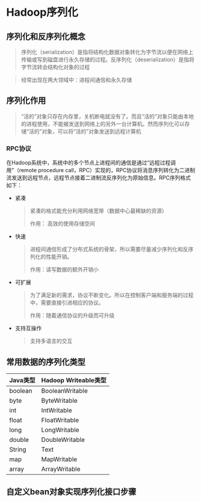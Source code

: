 # Hadoop序列化

## 序列化和反序列化概念

>    序列化（serialization）是指将结构化数据对象转化为字节流以便在网络上传输或写到磁盘进行永久存储的过程。反序列化（deserialization）是指将字节流转会结构化对象的过程

> 经常出现在两大领域中：进程间通信和永久存储



## 序列化作用

>    “活的”对象只存在内存里，关机断电就没有了。而且“活的”对象只能由本地的进程使用，不能被发送到网络上的另外一台计算机。然而序列化可以存储“活的”对象，可以将“活的”对象发送到远程计算机



### RPC协议

​    在Hadoop系统中，系统中的多个节点上进程间的通信是通过“远程过程调用”（remote procedure call，RPC）实现的，RPC协议将消息序列转化为二进制流发送到远程节点，远程节点接着二进制流反序列化为原始信息。RPC序列格式如下：

- 紧凑

  > 紧凑的格式能充分利用网络宽带（数据中心最稀缺的资源）
  >
  > 作用： 高效的使用存储空间

- 快速

  > 进程间通信形成了分布式系统的骨架，所以需要尽量减少序列化和反序列化的性能开销。
  >
  > 作用：读写数据的额外开销小

- 可扩展

  > 为了满足新的需求，协议不断变化。所以在控制客户端和服务端的过程中，需要直接引进相应的协议。
  >
  > 作用：随着通信协议的升级而可升级

- 支持互操作

  > 支持多语言的交互



## 常用数据的序列化类型

| Java类型 | Hadoop Writeable类型 |
| -------- | -------------------- |
| boolean  | BooleanWritable      |
| byte     | ByteWritable         |
| int      | IntWritable          |
| float    | FloatWritable        |
| long     | LongWritable         |
| double   | DoubleWritable       |
| String   | Text                 |
| map      | MapWritable          |
| array    | ArrayWritable        |



## 自定义bean对象实现序列化接口步骤

